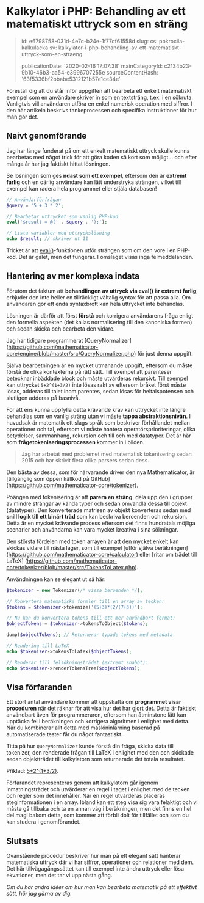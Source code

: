 Kalkylator i PHP: Behandling av ett matematiskt uttryck som en sträng
=====================================================================

> id: e6798758-031d-4e7c-b24e-1f77cf61558d
> slug:
> 	cs: pokrocila-kalkulacka
> 	sv: kalkylator-i-php-behandling-av-ett-matematiskt-uttryck-som-en-straeng
> 
> publicationDate: '2020-02-16 17:07:38'
> mainCategoryId: c2134b23-9b10-46b3-aa54-e3996707255e
> sourceContentHash: '63f5336bf2bbabe5312121b57e1ce34e'

Föreställ dig att du står inför uppgiften att bearbeta ett enkelt matematiskt exempel som en användare skriver in som en textsträng, t.ex. i en sökruta. Vanligtvis vill användaren utföra en enkel numerisk operation med siffror. I den här artikeln beskrivs tankeprocessen och specifika instruktioner för hur man gör det.

Naivt genomförande
-------------------

Jag har länge funderat på om ett enkelt matematiskt uttryck skulle kunna bearbetas med något trick för att göra koden så kort som möjligt... och efter många år har jag faktiskt hittat lösningen.

Se lösningen som ges **ndast som ett exempel**, eftersom den är **extremt farlig** och en oärlig användare kan lätt understryka strängen, vilket till exempel kan radera hela programmet eller stjäla databasen!

```php
// Användarförfrågan
$query = '5 + 3 * 2';

// Bearbetar uttrycket som vanlig PHP-kod
eval('$result = @(' . $query . ');');

// Lista variabler med uttryckslösning
echo $result; // skriver ut 11
```

Tricket är att <a href="/function-eval">eval()</a>-funktionen utför strängen som om den vore i en PHP-kod. Det är galet, men det fungerar. I omslaget visas inga felmeddelanden.

Hantering av mer komplexa indata
--------------------------

Förutom det faktum att **behandlingen av uttryck via eval() är extremt farlig**, erbjuder den inte heller en tillräckligt vältalig syntax för att passa alla. Om användaren gör ett enda syntaxbrott kan hela uttrycket inte behandlas.

Lösningen är därför att först **förstå** och korrigera användarens fråga enligt den formella aspekten (det kallas normalisering till den kanoniska formen) och sedan skicka och bearbeta den vidare.

Jag har tidigare programmerat [QueryNormalizer] (https://github.com/mathematicator-core/engine/blob/master/src/QueryNormalizer.php) för just denna uppgift.

Själva bearbetningen är en mycket utmanande uppgift, eftersom du måste förstå de olika kontexterna på rätt sätt. Till exempel att parenteser betecknar inbäddade block och måste utvärderas rekursivt. Till exempel kan uttrycket `5+2^(1+3/2)` inte lösas rakt av eftersom bråket först måste lösas, adderas till talet inom parentes, sedan lösas för heltalspotensen och slutligen adderas på basnivå.

För att ens kunna uppfylla detta krävande krav kan uttrycket inte längre behandlas som en vanlig sträng utan vi måste **tappa abstraktionsnivån**. I huvudsak är matematik ett slags språk som beskriver förhållandet mellan operationer och tal, eftersom vi måste hantera operatörsprioriteringar, olika betydelser, sammanhang, rekursion och till och med datatyper. Det är här som **frågetokeniseringsprocessen** kommer in i bilden.

> Jag har arbetat med problemet med matematisk tokenisering sedan 2015 och har skrivit flera olika parsers sedan dess.

Den bästa av dessa, som för närvarande driver den nya Mathematicator, är [tillgänglig som öppen källkod på GitHub] (https://github.com/mathematicator-core/tokenizer).

Poängen med tokenisering är att **parera en sträng**, dela upp den i grupper av mindre strängar av kända typer och sedan omvandla dessa till objekt (datatyper). Den konverterade matrisen av objekt konverteras sedan med **snill logik till ett binärt träd** som kan beskriva beroenden och rekursion. Detta är en mycket krävande process eftersom det finns hundratals möjliga scenarier och användarna kan vara mycket kreativa i sina sökningar.

Den största fördelen med token arrayen är att den mycket enkelt kan skickas vidare till nästa lager, som till exempel [utför själva beräkningen] (https://github.com/mathematicator-core/calculator) eller [ritar om trädet till LaTeX] (https://github.com/mathematicator-core/tokenizer/blob/master/src/TokensToLatex.php).

Användningen kan se elegant ut så här:

```php
$tokenizer = new Tokenizer(/* vissa beroenden */);

// Konvertera matematiska formler till en array av tecken:
$tokens = $tokenizer->tokenize('(5+3)*(2/(7+3))');

// Nu kan du konvertera tokens till ett mer användbart format:
$objectTokens = $tokenizer->tokensToObject($tokens);

dump($objectTokens); // Returnerar typade tokens med metadata

// Rendering till LaTeX
echo $tokenizer->tokensToLatex($objectTokens);

// Renderar till felsökningsträdet (extremt snabbt):
echo $tokenizer->renderTokensTree($objectTokens);
```

Visa förfaranden
-----------------

Ett stort antal användare kommer att uppskatta om **programmet visar proceduren** när det räknar för att visa hur det har gjort det. Detta är faktiskt användbart även för programmeraren, eftersom han åtminstone lätt kan upptäcka fel i beräkningen och korrigera algoritmen i enlighet med detta. När du kombinerar allt detta med maskininlärning baserad på automatiserade tester får du något fantastiskt.

Titta på hur `QueryNormalizer` kunde förstå din fråga, skicka data till tokenizer, den renderade frågan till LaTeX i enlighet med den och skickade sedan objektträdet till kalkylatorn som returnerade det totala resultatet.

Příklad: [5+2^(1+3/2)](https://mathematicator.com/search/5%2B2%5E%281%2B3/2%29).

Förfarandet representeras genom att kalkylatorn går igenom inmatningsträdet och utvärderar en regel i taget i enlighet med de tecken och regler som det innehåller. När en regel utvärderas placeras steginformationen i en array. Ibland kan ett steg visa sig vara felaktigt och vi måste gå tillbaka och ta en annan väg i beräkningen, men det finns en hel del magi bakom detta, som kommer att förbli dolt för tillfället och som du kan studera i genomförandet.

Slutsats
-----

Ovanstående procedur beskriver hur man på ett elegant sätt hanterar matematiska uttryck där vi har siffror, operationer och relationer med dem. Det här tillvägagångssättet kan till exempel inte ändra uttryck eller lösa ekvationer, men det tar vi upp nästa gång.

*Om du har andra idéer om hur man kan bearbeta matematik på ett effektivt sätt, hör jag gärna av dig.*
